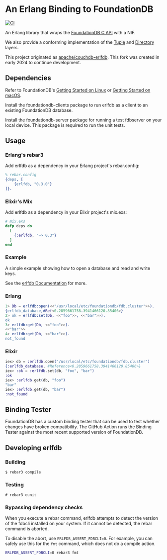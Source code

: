 # An Erlang Binding to FoundationDB

[![CI](https://github.com/foundationdb-beam/erlfdb/actions/workflows/ci.yml/badge.svg)](https://github.com/foundationdb-beam/erlfdb/actions/workflows/ci.yml)

An Erlang library that wraps the [FoundationDB C API](https://apple.github.io/foundationdb/api-c.html) with a NIF.

We also provide a conforming implementation of the [Tuple] and [Directory] layers.

[Tuple]: https://github.com/apple/foundationdb/blob/master/design/tuple.md
[Directory]: https://apple.github.io/foundationdb/developer-guide.html#directories

This project originated as [apache/couchdb-erlfdb](https://github.com/apache/couchdb-erlfdb). This fork
was created in early 2024 to continue development.

## Dependencies

Refer to FoundationDB's [Getting Started on Linux] or [Getting Started on macOS].

[Getting Started on Linux]: https://apple.github.io/foundationdb/getting-started-linux.html
[Getting Started on macOS]: https://apple.github.io/foundationdb/getting-started-mac.html

Install the foundationdb-clients package to run erlfdb as a client to an existing
FoundationDB database.

Install the foundationdb-server package for running a test fdbserver on your local device.
This package is required to run the unit tests.

## Usage

<!-- tabs-open -->

### Erlang's rebar3

Add erlfdb as a dependency in your Erlang project's rebar.config:

```erlang
% rebar.config
{deps, [
    {erlfdb, "0.3.0"}
]}.
```

### Elixir's Mix

Add erlfdb as a dependency in your Elixir project's mix.exs:

```elixir
# mix.exs
defp deps do
  [
    {:erlfdb, "~> 0.3"}
  ]
end
```

<!-- tabs-close -->

### Example

A simple example showing how to open a database and read and write keys.

See the [erlfdb Documentation](https://hexdocs.pm/erlfdb/erlfdb.html) for more.

<!-- tabs-open -->

### Erlang

```erlang
1> Db = erlfdb:open(<<"/usr/local/etc/foundationdb/fdb.cluster">>).
{erlfdb_database,#Ref<0.2859661758.3941466120.85406>}
2> ok = erlfdb:set(Db, <<"foo">>, <<"bar">>).
ok
3> erlfdb:get(Db, <<"foo">>).
<<"bar">>
4> erlfdb:get(Db, <<"bar">>).
not_found
```

### Elixir

```elixir
iex> db = :erlfdb.open("/usr/local/etc/foundationdb/fdb.cluster")
{:erlfdb_database, #Reference<0.2859661758.3941466120.85406>}
iex> :ok = :erlfdb.set(db, "foo", "bar")
:ok
iex> :erlfdb.get(db, "foo")
"bar"
iex> :erlfdb.get(db, "bar")
:not_found
```

<!-- tabs-close -->

## Binding Tester

FoundationDB has a custom binding tester that can be used to test whether
changes have broken compatibility. The GitHub Action runs the Binding Tester
against the most recent supported version of FoundationDB.

## Developing erlfdb

### Building

    $ rebar3 compile

### Testing

    # rebar3 eunit

### Bypassing dependency checks

When you execute a rebar command, erlfdb attempts to detect the version of the fdbcli
installed on your system. If it cannot be detected, the rebar command is aborted.

To disable the abort, use `ERLFDB_ASSERT_FDBCLI=0`. For example, you can safely use
this for the `fmt` command, which does not do a compile action.

```bash
ERLFDB_ASSERT_FDBCLI=0 rebar3 fmt
```
